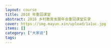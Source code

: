 ```yaml
---
layout: course
title: 2018 年重回课堂
abstract: 2018 乡村教育发展年会重回课堂实录
cover: https://img.mayun.xin/upload/1a1uc.jpg
items: []
category: ["大家说"]
tags:
---
```

